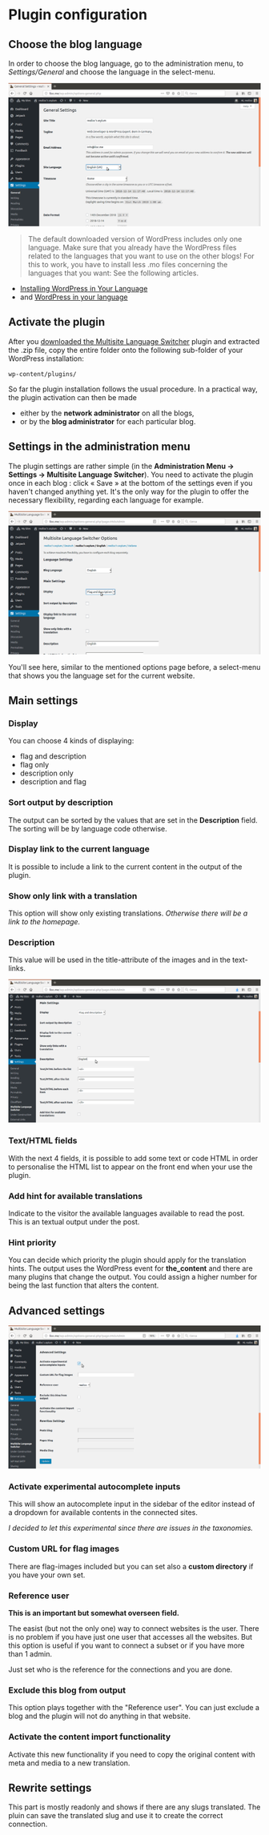 # Plugin configuration

## Choose the blog language

In order to choose the blog language, go to the administration menu, to *Settings/General* and choose the language in the select-menu.

![Choose the blog language](/choose-language.png)

> The default downloaded version of WordPress includes only one language. Make sure that you already have the WordPress files related to the languages that you want to use on the other blogs! For this to work, you have to install less .mo files concerning the languages that you want: See the following articles.

-  [​Installing WordPress in Your Language](http://codex.wordpress.org/Installing_WordPress_in_Your_Language)​
-  and [WordPress in your language](http://codex.wordpress.org/WordPress_in_Your_Language)​

## Activate the plugin

After you [downloaded the Multisite Language Switcher](https://wordpress.org/plugins/multisite-language-switcher/) plugin and extracted the .zip file, copy the entire folder onto the following sub-folder of your WordPress installation:

    wp-content/plugins/

So far the plugin installation follows the usual procedure. In a practical way, the plugin activation can then be made

-  either by the **network administrator** on all the blogs,
-  or by the **blog administrator** for each particular blog.

## Settings in the administration menu

The plugin settings are rather simple (in the **Administration Menu -> Settings -> Multisite Language Switcher**). You need to activate the plugin once in each blog : click « Save » at the bottom of the settings even if you haven't changed anything yet. It's the only way for the plugin to offer the necessary flexibility, regarding each language for example.

![Plugin settings](/settings.png)

You'll see here, similar to the mentioned options page before,  a select-menu that shows you the language set for the current website.

## Main settings

### Display

You can choose 4 kinds of displaying:

-  flag and description
-  flag only
-  description only
-  description and flag

### Sort output by description

The output can be sorted by the values that are set in the **Description** field. The sorting will be by language code otherwise.

### Display link to the current language

It is possible to include a link to the current content in the output of the plugin.

### Show only link with a translation

This option will show only existing translations. *Otherwise there will be a link to the homepage.*

### Description

This value will be used in the title-attribute of the images and in the text-links. 

![Main settings](/main-settings.png)

### Text/HTML fields

With the next 4 fields, it is possible to add some text or code HTML in order to personalise the HTML list to appear on the front end when your use the plugin.

### Add hint for available translations

Indicate to the visitor the available languages available to read the post. This is an textual output under the post. 

### Hint priority 

You can decide which priority the plugin should apply for the translation hints. The output uses the WordPress event for **the_content** and there are many plugins that change the output. You could assign a higher number for being the last function that alters the content.

## Advanced settings

![Advanced settings](/advanced-settings.png)

### Activate experimental autocomplete inputs

This will show an autocomplete input in the sidebar of the editor instead of a dropdown for available contents in the connected sites.

*I decided to let this experimental since there are issues in the taxonomies.*

### Custom URL for flag images

There are flag-images included but you can set also a **custom directory** if you have your own set.

### Reference user

**This is an important but somewhat overseen field.**

The easist (but not the only one) way to connect websites is the user. There is no problem if you have just one user that accesses all the websites. But this option is useful if you want to connect a subset or if you have more than 1 admin.

Just set who is the reference for the connections and you are done.

### Exclude this blog from output

This option plays together with the "Reference user". You can just exclude a blog and the plugin will not do anything in that website.

### Activate the content import functionality

Activate this new functionality if you need to copy the original content with meta and media to a new translation.

## Rewrite settings

This part is mostly readonly and shows if there are any slugs translated. The pluin can save the translated slug and use it to create the correct connection.  